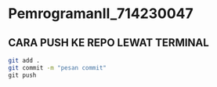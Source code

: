 # PemrogramanII_714230047

## CARA PUSH KE REPO LEWAT TERMINAL

```bash
git add .
git commit -m "pesan commit"
git push
